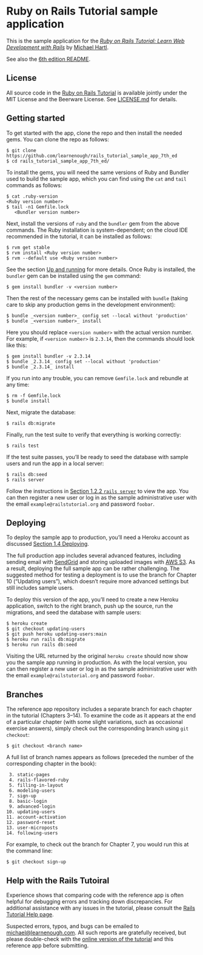 # Ruby on Rails Tutorial sample application

This is the sample application for the
[*Ruby on Rails Tutorial:
Learn Web Development with Rails*](https://www.railstutorial.org/)
by [Michael Hartl](https://www.michaelhartl.com/).

See also the [6th edition README](https://github.com/learnenough/sample_app_6th_ed#readme).

## License

All source code in the [Ruby on Rails Tutorial](https://www.railstutorial.org/)
is available jointly under the MIT License and the Beerware License. See
[LICENSE.md](LICENSE.md) for details.

## Getting started

To get started with the app, clone the repo and then install the needed gems. You can clone the repo as follows:

```
$ git clone https://github.com/learnenough/rails_tutorial_sample_app_7th_ed 
$ cd rails_tutorial_sample_app_7th_ed/
```

To install the gems, you will need the same versions of Ruby and Bundler used to build the sample app, which you can find using the `cat` and `tail` commands as follows:

```
$ cat .ruby-version
<Ruby version number>
$ tail -n1 Gemfile.lock
   <Bundler version number>
```

Next, install the versions of `ruby` and the `bundler` gem from the above commands. The Ruby installation is system-dependent; on the cloud IDE recommended in the tutorial, it can be installed as follows:

```
$ rvm get stable
$ rvm install <Ruby version number>
$ rvm --default use <Ruby version number>
```

See the section [Up and running](https://www.learnenough.com/ruby-on-rails-7th-edition-tutorial#sec-up_and_running) for more details. Once Ruby is installed, the `bundler` gem can be installed using the `gem` command:

```
$ gem install bundler -v <version number>
```

Then the rest of the necessary gems can be installed with `bundle` (taking care to skip any production gems in the development environment):

```
$ bundle _<version number>_ config set --local without 'production'
$ bundle _<version number>_ install
```

Here you should replace `<version number>` with the actual version number. For example, if `<version number>` is `2.3.14`, then the commands should look like this:

```
$ gem install bundler -v 2.3.14
$ bundle _2.3.14_ config set --local without 'production'
$ bundle _2.3.14_ install
```

If you run into any trouble, you can remove `Gemfile.lock` and rebundle at any time:

```
$ rm -f Gemfile.lock
$ bundle install
```

Next, migrate the database:

```
$ rails db:migrate
```

Finally, run the test suite to verify that everything is working correctly:

```
$ rails test
```

If the test suite passes, you’ll be ready to seed the database with sample users and run the app in a local server:

```
$ rails db:seed
$ rails server
```

Follow the instructions in [Section 1.2.2 `rails server`](https://www.railstutorial.org/book#sec-rails_server) to view the app. You can then register a new user or log in as the sample administrative user with the email `example@railstutorial.org` and password `foobar`.

## Deploying

To deploy the sample app to production, you’ll need a Heroku account as discussed [Section 1.4 Deploying](https://www.railstutorial.org/book/beginning#sec-deploying).

The full production app includes several advanced features, including sending email with [SendGrid](https://sendgrid.com/) and storing uploaded images with [AWS S3](https://aws.amazon.com/s3/). As a result, deploying the full sample app can be rather challenging. The suggested method for testing a deployment is to use the branch for Chapter 10 (“Updating users”), which doesn’t require more advanced settings but still includes sample users.

To deploy this version of the app, you’ll need to create a new Heroku application, switch to the right branch, push up the source, run the migrations, and seed the database with sample users:

```
$ heroku create
$ git checkout updating-users
$ git push heroku updating-users:main
$ heroku run rails db:migrate
$ heroku run rails db:seed
```

Visiting the URL returned by the original `heroku create` should now show you the sample app running in production. As with the local version, you can then register a new user or log in as the sample administrative user with the email `example@railstutorial.org` and password `foobar`.

## Branches

The reference app repository includes a separate branch for each chapter in the tutorial (Chapters 3–14). To examine the code as it appears at the end of a particular chapter (with some slight variations, such as occasional exercise answers), simply check out the corresponding branch using `git checkout`:

```
$ git checkout <branch name>
```

A full list of branch names appears as follows (preceded the number of the corresponding chapter in the book):

```
 3. static-pages
 4. rails-flavored-ruby
 5. filling-in-layout
 6. modeling-users
 7. sign-up
 8. basic-login
 9. advanced-login
10. updating-users
11. account-activation
12. password-reset
13. user-microposts
14. following-users
```

For example, to check out the branch for Chapter 7, you would run this at the command line:

```
$ git checkout sign-up
```

## Help with the Rails Tutoiral

Experience shows that comparing code with the reference app is often helpful for debugging errors and tracking down discrepancies. For additional assistance with any issues in the tutorial, please consult the [Rails Tutorial Help page](https://github.com/learnenough/rails_tutorial_sample_app_7th_ed/blob/main/HELP.md).

Suspected errors, typos, and bugs can be emailed to <michael@learnenough.com>. All such reports are gratefully received, but please double-check with the [online version of the tutorial](https://www.railstutorial.org/book) and this reference app before submitting.

